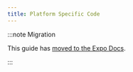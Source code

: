 ```yaml
---
title: Platform Specific Code
---
```


:::note Migration

This guide has [moved to the Expo Docs](https://docs.expo.dev/router/advanced/platform-specific-modules/).

:::
